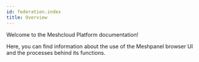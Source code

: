 ```yaml
---
id: federation.index
title: Overview
---
```


Welcome to the Meshcloud Platform documentation!

Here, you can find information about the use of the Meshpanel browser UI and the processes behind its functions.
